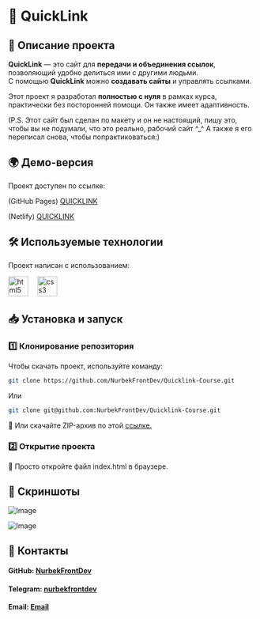 # 🔗 QuickLink

## 📌 Описание проекта  
**QuickLink** — это сайт для **передачи и объединения ссылок**, позволяющий удобно делиться ими с другими людьми.  
С помощью **QuickLink** можно **создавать сайты** и управлять ссылками.  

Этот проект я разработал **полностью с нуля** в рамках курса, практически без посторонней помощи. Он также имеет адаптивность. 

(P.S. Этот сайт был сделан по макету и он не настоящий, пишу это, чтобы вы не подумали, что это реально, рабочий сайт ^_^ А также я его переписал снова, чтобы попрактиковаться:)


## 🌍 Демо-версия  
Проект доступен по ссылке: 

(GitHub Pages) [QUICKLINK](https://nurbekfrontdev.github.io/QUICKLINK/)  

(Netlify) [QUICKLINK](https://quicklink2.netlify.app/)  

## 🛠 Используемые технологии  
Проект написан с использованием: 

<img src="https://cdn.jsdelivr.net/gh/devicons/devicon/icons/html5/html5-original.svg" height="40" alt="html5 logo" /><img width="15"> <img src="https://cdn.jsdelivr.net/gh/devicons/devicon/icons/css3/css3-original.svg" height="40" alt="css3 logo"  />   
  
## 📥 Установка и запуск  
### 1️⃣ Клонирование репозитория  
Чтобы скачать проект, используйте команду:  
```sh
git clone https://github.com/NurbekFrontDev/Quicklink-Course.git
```
Или
```sh
git clone git@github.com:NurbekFrontDev/Quicklink-Course.git
```

🔹 Или скачайте ZIP-архив по этой <a href="https://github.com/NurbekFrontDev/Quicklink-Course/releases/tag/v1.0.0">ссылке.</a>

### 2️⃣ Открытие проекта
📂 Просто откройте файл index.html в браузере.

## 📸 Скриншоты
![Image](https://github.com/user-attachments/assets/ce26a052-6b2d-4aab-a356-e276e2e9232b)

![Image](https://github.com/user-attachments/assets/688306e8-618a-4f07-afba-f61af091da59)
## 📩 Контакты
#### GitHub: [NurbekFrontDev](https://github.com/NurbekFrontDev)
#### Telegram: [nurbekfrontdev](https://t.me/nurbekfrontdev)
#### Email: [Email](mailto:dlaprogrammirovanieidlaameriki@gmail.com)